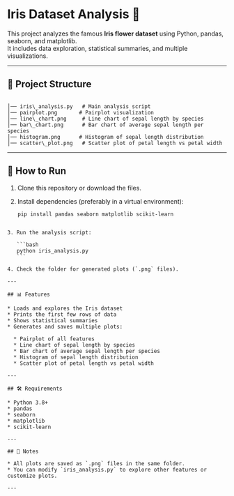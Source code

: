 # Iris Dataset Analysis 🌸

This project analyzes the famous **Iris flower dataset** using Python, pandas, seaborn, and matplotlib.  
It includes data exploration, statistical summaries, and multiple visualizations.

---

## 📂 Project Structure

```

│── iris\_analysis.py   # Main analysis script
│── pairplot.png       # Pairplot visualization
│── line\_chart.png     # Line chart of sepal length by species
│── bar\_chart.png      # Bar chart of average sepal length per species
│── histogram.png      # Histogram of sepal length distribution
│── scatter\_plot.png   # Scatter plot of petal length vs petal width

````

---

## 🚀 How to Run

1. Clone this repository or download the files.  
2. Install dependencies (preferably in a virtual environment):

   ```bash
   pip install pandas seaborn matplotlib scikit-learn
````

3. Run the analysis script:

   ```bash
   python iris_analysis.py
   ```

4. Check the folder for generated plots (`.png` files).

---

## 📊 Features

* Loads and explores the Iris dataset
* Prints the first few rows of data
* Shows statistical summaries
* Generates and saves multiple plots:

  * Pairplot of all features
  * Line chart of sepal length by species
  * Bar chart of average sepal length per species
  * Histogram of sepal length distribution
  * Scatter plot of petal length vs petal width

---

## 🛠 Requirements

* Python 3.8+
* pandas
* seaborn
* matplotlib
* scikit-learn

---

## 📌 Notes

* All plots are saved as `.png` files in the same folder.
* You can modify `iris_analysis.py` to explore other features or customize plots.

---
